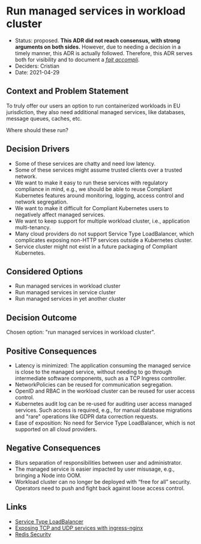 # Run managed services in workload cluster

* Status: proposed. **This ADR did not reach consensus, with strong arguments on both sides.** However, due to needing a decision in a timely manner, this ADR is actually followed. Therefore, this ADR serves both for visibility and to document a *[fait accompli](https://en.wikipedia.org/wiki/Glossary_of_French_expressions_in_English#F)*.
* Deciders: Cristian
* Date: 2021-04-29

## Context and Problem Statement

To truly offer our users an option to run containerized workloads in EU jurisdiction, they also need additional managed services, like databases, message queues, caches, etc.

Where should these run?

## Decision Drivers

* Some of these services are chatty and need low latency.
* Some of these services might assume trusted clients over a trusted network.
* We want to make it easy to run these services with regulatory compliance in mind, e.g., we should be able to reuse Compliant Kubernetes features around monitoring, logging, access control and network segregation.
* We want to make it difficult for Compliant Kubernetes users to negatively affect managed services.
* We want to keep support for multiple workload cluster, i.e., application multi-tenancy.
* Many cloud providers do not support Service Type LoadBalancer, which complicates exposing non-HTTP services outside a Kubernetes cluster.
* Service cluster might not exist in a future packaging of Compliant Kubernetes.

## Considered Options

* Run managed services in workload cluster
* Run managed services in service cluster
* Run managed services in yet another cluster

## Decision Outcome

Chosen option: "run managed services in workload cluster".

## Positive Consequences

* Latency is minimized: The application consuming the managed service is close to the managed service, without needing to go through intermediate software components, such as a TCP Ingress controller.
* NetworkPolicies can be reused for communication segregation.
* OpenID and RBAC in the workload cluster can be reused for user access control.
* Kubernetes audit log can be re-used for auditing user access managed services. Such access is required, e.g., for manual database migrations and "rare" operations like GDPR data correction requests.
* Ease of exposition: No need for Service Type LoadBalancer, which is not supported on all cloud providers.

## Negative Consequences

* Blurs separation of responsibilities between user and administrator.
* The managed service is easier impacted by user misusage, e.g., bringing a Node into OOM.
* Workload cluster can no longer be deployed with “free for all” security. Operators need to push and fight back against loose access control.

## Links

* [Service Type LoadBalancer](https://kubernetes.io/docs/concepts/services-networking/service/#loadbalancer)
* [Exposing TCP and UDP services with ingress-nginx](https://kubernetes.github.io/ingress-nginx/user-guide/exposing-tcp-udp-services/)
* [Redis Security](https://redis.io/topics/security)

